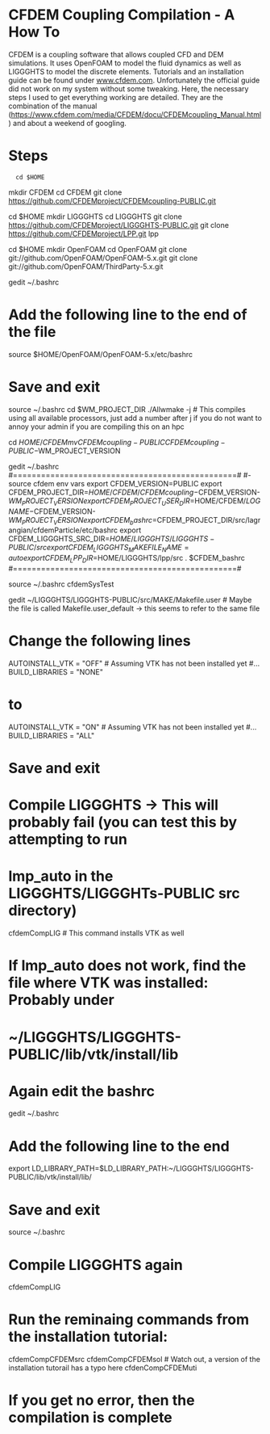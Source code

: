 # CFDEM Coupling Compilation - A How To

CFDEM is a coupling software that allows coupled CFD and DEM simulations. It uses OpenFOAM to model the fluid dynamics as well as LIGGGHTS to model the discrete elements. Tutorials and an installation guide can be found under www.cfdem.com. Unfortunately the official guide did not work on my system without some tweaking. Here, the necessary steps I used to get everything working are detailed. They are the combination of the manual (https://www.cfdem.com/media/CFDEM/docu/CFDEMcoupling_Manual.html) and about a weekend of googling. 

# Steps 

```
  cd $HOME
```

mkdir CFDEM
cd CFDEM
git clone https://github.com/CFDEMproject/CFDEMcoupling-PUBLIC.git

cd $HOME
mkdir LIGGGHTS
cd LIGGGHTS
git clone https://github.com/CFDEMproject/LIGGGHTS-PUBLIC.git
git clone https://github.com/CFDEMproject/LPP.git lpp

cd $HOME
mkdir OpenFOAM
cd OpenFOAM
git clone git://github.com/OpenFOAM/OpenFOAM-5.x.git
git clone git://github.com/OpenFOAM/ThirdParty-5.x.git

gedit ~/.bashrc	
# Add the following line to the end of the file
source $HOME/OpenFOAM/OpenFOAM-5.x/etc/bashrc
# Save and exit
source ~/.bashrc
cd $WM_PROJECT_DIR
./Allwmake -j # This compiles using all available processors, just add a number after j if you do not want to annoy your admin if you are compiling this on an hpc

cd $HOME/CFDEM
mv CFDEMcoupling-PUBLIC CFDEMcoupling-PUBLIC-$WM_PROJECT_VERSION

gedit ~/.bashrc
#================================================#
#- source cfdem env vars
export CFDEM_VERSION=PUBLIC
export CFDEM_PROJECT_DIR=$HOME/CFDEM/CFDEMcoupling-$CFDEM_VERSION-$WM_PROJECT_VERSION
export CFDEM_PROJECT_USER_DIR=$HOME/CFDEM/$LOGNAME-$CFDEM_VERSION-$WM_PROJECT_VERSION
export CFDEM_bashrc=$CFDEM_PROJECT_DIR/src/lagrangian/cfdemParticle/etc/bashrc
export CFDEM_LIGGGHTS_SRC_DIR=$HOME/LIGGGHTS/LIGGGHTS-PUBLIC/src
export CFDEM_LIGGGHTS_MAKEFILE_NAME=auto
export CFDEM_LPP_DIR=$HOME/LIGGGHTS/lpp/src
. $CFDEM_bashrc
#================================================#


source ~/.bashrc
cfdemSysTest

gedit ~/LIGGGHTS/LIGGGHTS-PUBLIC/src/MAKE/Makefile.user # Maybe the file is called Makefile.user_default -> this seems to refer to the same file
# Change the following lines
AUTOINSTALL_VTK = "OFF" # Assuming VTK has not been installed yet
#...
BUILD_LIBRARIES = "NONE"
# to
AUTOINSTALL_VTK = "ON" # Assuming VTK has not been installed yet
#...
BUILD_LIBRARIES = "ALL"
# Save and exit 

# Compile LIGGGHTS -> This will probably fail (you can test this by attempting to run
# lmp_auto in the LIGGGHTS/LIGGGHTs-PUBLIC src directory)
cfdemCompLIG # This command installs VTK as well

# If lmp_auto does not work, find the file where VTK was installed: Probably under
# ~/LIGGGHTS/LIGGGHTS-PUBLIC/lib/vtk/install/lib
# Again edit the bashrc
gedit ~/.bashrc
# Add the following line to the end
export LD_LIBRARY_PATH=$LD_LIBRARY_PATH:~/LIGGGHTS/LIGGGHTS-PUBLIC/lib/vtk/install/lib/
# Save and exit
source ~/.bashrc

# Compile LIGGGHTS again
cfdemCompLIG
# Run the reminaing commands from the installation tutorial:
cfdemCompCFDEMsrc
cfdemCompCFDEMsol # Watch out, a version of the installation tutorail has a typo here 
cfdenCompCFDEMuti

# If you get no error, then the compilation is complete

